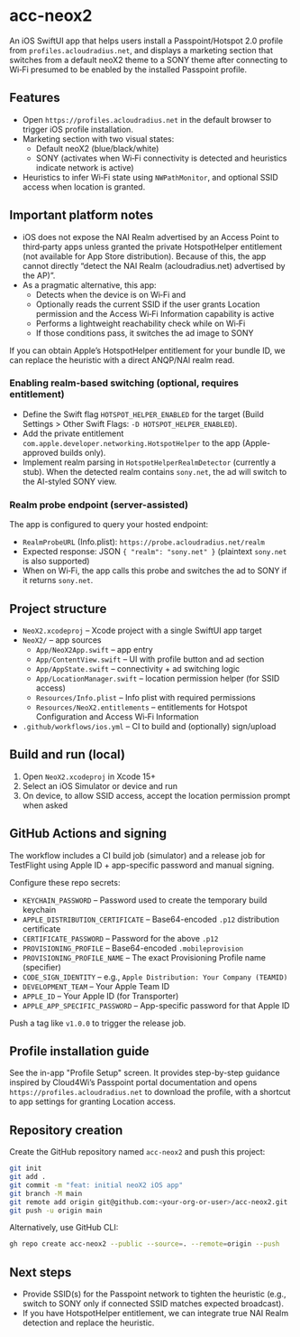 # acc-neox2

An iOS SwiftUI app that helps users install a Passpoint/Hotspot 2.0 profile from `profiles.acloudradius.net`, and displays a marketing section that switches from a default neoX2 theme to a SONY theme after connecting to Wi‑Fi presumed to be enabled by the installed Passpoint profile.

## Features
- Open `https://profiles.acloudradius.net` in the default browser to trigger iOS profile installation.
- Marketing section with two visual states:
  - Default neoX2 (blue/black/white)
  - SONY (activates when Wi‑Fi connectivity is detected and heuristics indicate network is active)
- Heuristics to infer Wi‑Fi state using `NWPathMonitor`, and optional SSID access when location is granted.

## Important platform notes
- iOS does not expose the NAI Realm advertised by an Access Point to third‑party apps unless granted the private HotspotHelper entitlement (not available for App Store distribution). Because of this, the app cannot directly “detect the NAI Realm (acloudradius.net) advertised by the AP)”.
- As a pragmatic alternative, this app:
  - Detects when the device is on Wi‑Fi and
  - Optionally reads the current SSID if the user grants Location permission and the Access Wi‑Fi Information capability is active
  - Performs a lightweight reachability check while on Wi‑Fi
  - If those conditions pass, it switches the ad image to SONY

If you can obtain Apple’s HotspotHelper entitlement for your bundle ID, we can replace the heuristic with a direct ANQP/NAI realm read.

### Enabling realm-based switching (optional, requires entitlement)
- Define the Swift flag `HOTSPOT_HELPER_ENABLED` for the target (Build Settings > Other Swift Flags: `-D HOTSPOT_HELPER_ENABLED`).
- Add the private entitlement `com.apple.developer.networking.HotspotHelper` to the app (Apple-approved builds only).
- Implement realm parsing in `HotspotHelperRealmDetector` (currently a stub). When the detected realm contains `sony.net`, the ad will switch to the AI-styled SONY view.

### Realm probe endpoint (server-assisted)
The app is configured to query your hosted endpoint:

- `RealmProbeURL` (Info.plist): `https://probe.acloudradius.net/realm`
- Expected response: JSON `{ "realm": "sony.net" }` (plaintext `sony.net` is also supported)
- When on Wi‑Fi, the app calls this probe and switches the ad to SONY if it returns `sony.net`.

## Project structure
- `NeoX2.xcodeproj` – Xcode project with a single SwiftUI app target
- `NeoX2/` – app sources
  - `App/NeoX2App.swift` – app entry
  - `App/ContentView.swift` – UI with profile button and ad section
  - `App/AppState.swift` – connectivity + ad switching logic
  - `App/LocationManager.swift` – location permission helper (for SSID access)
  - `Resources/Info.plist` – Info plist with required permissions
  - `Resources/NeoX2.entitlements` – entitlements for Hotspot Configuration and Access Wi‑Fi Information
- `.github/workflows/ios.yml` – CI to build and (optionally) sign/upload

## Build and run (local)
1. Open `NeoX2.xcodeproj` in Xcode 15+
2. Select an iOS Simulator or device and run
3. On device, to allow SSID access, accept the location permission prompt when asked

## GitHub Actions and signing
The workflow includes a CI build job (simulator) and a release job for TestFlight using Apple ID + app-specific password and manual signing.

Configure these repo secrets:
- `KEYCHAIN_PASSWORD` – Password used to create the temporary build keychain
- `APPLE_DISTRIBUTION_CERTIFICATE` – Base64-encoded `.p12` distribution certificate
- `CERTIFICATE_PASSWORD` – Password for the above `.p12`
- `PROVISIONING_PROFILE` – Base64-encoded `.mobileprovision`
- `PROVISIONING_PROFILE_NAME` – The exact Provisioning Profile name (specifier)
- `CODE_SIGN_IDENTITY` – e.g., `Apple Distribution: Your Company (TEAMID)`
- `DEVELOPMENT_TEAM` – Your Apple Team ID
- `APPLE_ID` – Your Apple ID (for Transporter)
- `APPLE_APP_SPECIFIC_PASSWORD` – App-specific password for that Apple ID

Push a tag like `v1.0.0` to trigger the release job.

## Profile installation guide
See the in-app "Profile Setup" screen. It provides step-by-step guidance inspired by Cloud4Wi’s Passpoint portal documentation and opens `https://profiles.acloudradius.net` to download the profile, with a shortcut to app settings for granting Location access.

##

## Repository creation
Create the GitHub repository named `acc-neox2` and push this project:

```bash
git init
git add .
git commit -m "feat: initial neoX2 iOS app"
git branch -M main
git remote add origin git@github.com:<your-org-or-user>/acc-neox2.git
git push -u origin main
```

Alternatively, use GitHub CLI:

```bash
gh repo create acc-neox2 --public --source=. --remote=origin --push
```

## Next steps
- Provide SSID(s) for the Passpoint network to tighten the heuristic (e.g., switch to SONY only if connected SSID matches expected broadcast).
- If you have HotspotHelper entitlement, we can integrate true NAI Realm detection and replace the heuristic.
